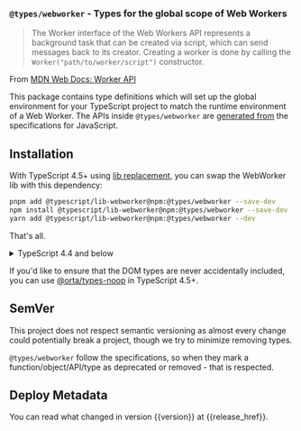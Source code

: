 ### `@types/webworker` - Types for the global scope of Web Workers

> The Worker interface of the Web Workers API represents a background task that can be created via script, which can send messages back to its creator. Creating a worker is done by calling the `Worker("path/to/worker/script")` constructor.

From [MDN Web Docs: Worker API](https://developer.mozilla.org/docs/Web/API/Worker)

This package contains type definitions which will set up the global environment for your TypeScript project to match the runtime environment of a Web Worker. The APIs inside `@types/webworker` are [generated from](https://github.com/microsoft/TypeScript-DOM-lib-generator/) the specifications for JavaScript.

## Installation 

With TypeScript 4.5+ using [lib replacement](https://www.typescriptlang.org/tsconfig/#libReplacement), you can swap the WebWorker lib with this dependency:

```sh
pnpm add @typescript/lib-webworker@npm:@types/webworker --save-dev
npm install @typescript/lib-webworker@npm:@types/webworker --save-dev
yarn add @typescript/lib-webworker@npm:@types/webworker --dev
```

That's all. 

<details>
<summary>TypeScript 4.4 and below</summary>

<br/>
To use `@types/webworker` you need to do two things:

1. Install the dependency: `npm install @types/webworker --save-dev`, `yarn add @types/webworker --dev` or `pnpm add @types/webworker --save-dev`.

1. Update your [`tsconfig.json`](https://www.typescriptlang.org/tsconfig). There are two cases to consider depending on if you have `lib` defined in your `tsconfig.json` or not.

    1. **Without "lib"** - You will need to add `"lib": []`. The value you want to add inside your lib should correlate to your [`"target"`](https://www.typescriptlang.org/tsconfig#target). For example if you had `"target": "es2017"`, then you would add `"lib": ["es2017"]`
    1. **With "lib"**  - You should remove `"webworker"`.

Removing `"webworker"` gives @types/webworker the chance to provide the same set of global declarations. However, It's possible that your dependencies pull in the TypeScript Web Worker library, in which case you can either try to make that not happen, or use TypeScript 4.5 to systematically replace the library.

</details>

If you'd like to ensure that the DOM types are never accidentally included, you can use [@orta/types-noop](https://www.npmjs.com/package/@orta/type-noops) in TypeScript 4.5+.

## SemVer

This project does not respect semantic versioning as almost every change could potentially break a project, though we try to minimize removing types.

`@types/webworker` follow the specifications, so when they mark a function/object/API/type as deprecated or removed - that is respected.

## Deploy Metadata

You can read what changed in version {{version}} at {{release_href}}.
